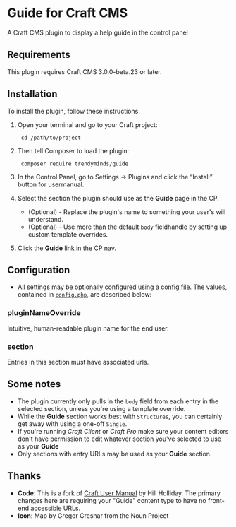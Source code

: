 # Guide for Craft CMS

A Craft CMS plugin to display a help guide in the control panel

## Requirements

This plugin requires Craft CMS 3.0.0-beta.23 or later.

## Installation

To install the plugin, follow these instructions.

1. Open your terminal and go to your Craft project:

        cd /path/to/project

2. Then tell Composer to load the plugin:

        composer require trendyminds/guide

3. In the Control Panel, go to Settings → Plugins and click the “Install” button for usermanual.

4. Select the section the plugin should use as the **Guide** page in the CP.
    * (Optional) - Replace the plugin's name to something your user's will understand.
    * (Optional) - Use more than the default `body` fieldhandle by setting up custom template overrides.

5. Click the **Guide** link in the CP nav.

## Configuration

* All settings may be optionally configured using a [config file](http://buildwithcraft.com/docs/plugins/plugin-settings#config-file). The values, contained in [`config.php`](https://github.com/trendyminds/guide/blob/master/src/config.php), are described below:

<a id="config-settings-pluginNameOverride"></a>
### pluginNameOverride
Intuitive, human-readable plugin name for the end user.

<a id="config-settings-section"></a>
### section
Entries in this section must have associated urls.

## Some notes
* The plugin currently only pulls in the `body` field from each entry in the selected section, unless you're using a template override.
* While the **Guide** section works best with `Structures`, you can certainly get away with using a one-off `Single`.
* If you're running _Craft Client_ or _Craft Pro_ make sure your content editors don't have permission to edit whatever section you've selected to use as your **Guide**
* Only sections with entry URLs may be used as your **Guide** section.

## Thanks
- **Code**: This is a fork of [Craft User Manual](https://github.com/hillholliday/Craft-User-Manual) by Hill Holliday. The primary changes here are requiring your "Guide" content type to have no front-end accessible URLs.
- **Icon**: Map by Gregor Cresnar from the Noun Project

